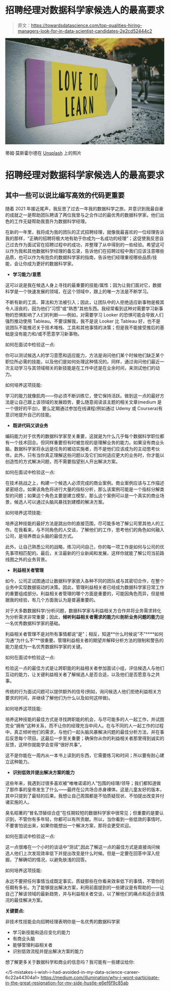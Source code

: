 # 招聘经理对数据科学家候选人的最高要求

> 原文：<https://towardsdatascience.com/top-qualities-hiring-managers-look-for-in-data-scientist-candidates-2e2cd52444c2>

![](img/ca45777a1a6d7bcd315af778563e7913.png)

蒂姆·莫斯霍尔德在 [Unsplash](https://unsplash.com?utm_source=medium&utm_medium=referral) 上的照片

# 招聘经理对数据科学家候选人的最高要求

## 其中一些可以说比编写高效的代码更重要

随着 2021 年接近尾声，我反思了过去一年我的数据科学之旅，并意识到我最自豪的成就之一是帮助团队聘请了两位我曾与之合作过的最优秀的数据科学家。他们出色的工作无疑帮助我晋升为数据科学经理。

在新的一年里，我将成为我的团队的正式招聘经理，就像我最喜欢的一位经理告诉我的那样，“正确的招聘将极大地有助于你成为一名成功的经理”；这促使我反思自己过去作为面试官在招聘过程中的成功，并整理了从中得到的一些经验。希望这可以作为我和其他数据科学经理的备忘录，告诉他们在招聘过程中我们应该注意哪些品质，也可以作为有抱负的数据科学家的指南，告诉他们经理重视哪些品质/技能，会让你成为更好的数据科学家。

*   **学习能力/意愿**

这可以说是我在候选人身上寻找的最重要的技能/属性；因为让我们面对它，数据科学是一个快速发展的领域，在这个领域中，跟上的唯一方法是不断学习。

不断有新的工具、算法和方法被引入；因此，让团队中的人拒绝适应新事物是极其令人沮丧的，因为他们“习惯”或“熟悉”其他东西。我经常看到这种对需要学习新事物的恐惧影响了人们的判断——例如，对需要学习 Looker 的恐惧可能会导致人们强烈推动使用 Tableau。不要误解我，我不是说 Looker 比 Tableau 好，也不是说团队不能推迟关于技术堆栈、工具和其他事情的决策；但是我不能接受推后的基础是没有能力和/或不愿意学习新事物。

如何在面试中检验这一点:

你可以测试候选人的学习意愿和适应能力，方法是询问他们某个时候他们缺乏某个职位所必需的技能，以及他们是如何处理这种情况的。同样，通过询问他们最近一次主动学习与其领域相关的新技能是在工作中还是在业余时间，来测试他们的动力。

如何培养这项技能:

学习的能力就像肌肉——你必须不断训练它，使它保持活跃。做到这一点的最好方法是让自己跟上该领域的发展趋势，要么随意阅读该主题的相关文章(medium 是一个很好的平台)，要么定期通过参加在线课程(例如通过 Udemy 或 Coursera)有意识地提升自己的技能。

*   **既讲代码又讲业务**

编码能力对于优秀的数据科学家至关重要，这就是为什么几乎每个数据科学职位都有一个技术回合。但同样重要但有时被忽视的是理解业务的能力。如果没有商业头脑，数据科学家将永远是任务的被动实施者，而不是他们应该成为的主动思考伙伴。此外，只有当你真正理解这些问题以及它们如何适应更大的业务时，你才能以创造性的方式解决问题，而不需要指望别人开出解决方案。

如何在面试中检验这一点:

在技术挑战之上，构建一个候选人必须完成的商业案例。商业案例应该与工作描述紧密结合。如果该角色将进行大量的指标分析，那么该案例可能是一个指标分解类型的问题；如果这个角色主要是建立模型，那么这个案例可以是一个真实的商业场景，候选人可以通过头脑风暴找到建模的解决方案。

如何培养这项技能:

培养这种技能的最好方法是跳出你的直接范围，尽可能多地了解公司里其他人的工作。在我看来，与不同角色的人交谈，了解他们的工作，思考他们的角色如何融入公司，是培养商业头脑的最佳方式。

此外，让自己熟悉公司的战略，练习问问自己，你的每一项工作是如何与公司的优先事项相匹配的。最后，关注最新的行业新闻和发展，这样你就能了解公司当前路线图之外的业务背景。

*   **利益相关者管理**

如今，公司正试图通过让数据科学家嵌入各种不同的团队或与其密切合作，在整个业务中实现数据驱动的决策。因此，管理利益相关者已经成为数据科学家日常工作的重要组成部分。利益相关者管理的哪个方面是重要的，可能因角色而异，但是根据我的经验，有几个方面我认为是普遍重要的。

对于大多数数据科学/分析问题，数据科学家与利益相关方合作并将业务需求转化为分析需求非常重要；因此，**倾听利益相关者需求的能力**和**剖析业务问题的能力**是一名优秀数据科学家的基础。

利益相关者管理不是对所有事情都说“是”；相反，知道**什么时候说“不”****如何沟通“为什么不”**很重要。管理利益相关者的期望并解释分析方法的限制和警告的能力是成为一名优秀数据科学家的关键。

如何在面试中检验这一点:

检验这一点的最佳方式是让跨职能的利益相关者参加面试小组，评估候选人与他们互动的能力，让关键利益相关者了解候选人是否合适，以及他们是否愿意与之共事。

传统的行为面试问题可以提供额外的信号(例如，询问候选人他们拒绝利益相关方要求的时间，并继续了解他们为什么以及如何这样做)。

如何培养这项技能:

培养这种技能的最佳方式是寻找跨职能的机会，与尽可能多的人一起工作，并试图完全“拥有”这种关系，而不让你的经理充当中间人。在与不同的人一起工作的过程中，真正倾听他们的需求，与他们一起头脑风暴解决问题的最佳分析方法，并在事后反思每个项目。这最后一步至关重要；确保你从你的利益相关者那里得到诚实的反馈，这样你就能学会变得“很好共事”。

这不是你能在一周内从一本书上读到的东西，它需要练习和时间；所以要有耐心建立这种能力。

*   **识别低效并提出解决方案的能力**

这些年来，我遇到过很多喜欢被“唯唯诺诺的人”包围的经理/领导；我们都知道做了那件事的皇帝发生了什么——最终在公共场合赤身裸体。这是儿童友好的版本，其中只提到了最轻的后果。我想让自己周围都是不怕质疑现状、不怕提出改变并付诸实施的人。

臭名昭著的“冒名顶替综合症”在任期较短的数据科学家中很常见；但重要的是要认识到，不管你有多年轻，你都可以有所贡献。所以，当你看到一些低效的事情时，不要害怕说出来，如果你能想出一个解决方案，那将会更受欢迎。

如何在面试中检验这一点:

这一点很难在一个小时的谈话中“测试”,因此了解这一点的最佳方式是直接询问候选人他们上次发现效率低下并提出改变是什么时候。但是一定要在回答中深入挖掘，了解确切的情况，以避免肤浅的回答。

如何培养这项技能:

永远不要把任何事情当成既定事实。质疑那些在你看来效率低下的事情，不管你的任期有多长。为了能够提出解决方案，利用前面提到的一些建议是有帮助的——让自己了解该领域的最新趋势，并与利益相关者交谈，以了解他们的痛点和适合该情况的最佳解决方案。

**关键要点:**

非技术性技能会向招聘经理表明你是一名优秀的数据科学家

*   学习新技能和适应变化的能力
*   有商业头脑
*   能够管理利益相关者
*   识别低效流程并提出解决方案的能力

想了解更多关于数据科学和商业的信息吗？我可能有一些建议给你:

</these-mistakes-could-easily-ruin-your-data-science-interviews-49ce03c36bef>  </5-mistakes-i-wish-i-had-avoided-in-my-data-science-career-6c22a44304a1>  <https://medium.com/illumination/why-i-wont-participate-in-the-great-resignation-for-my-side-hustle-e6ef6f9c85ab> 